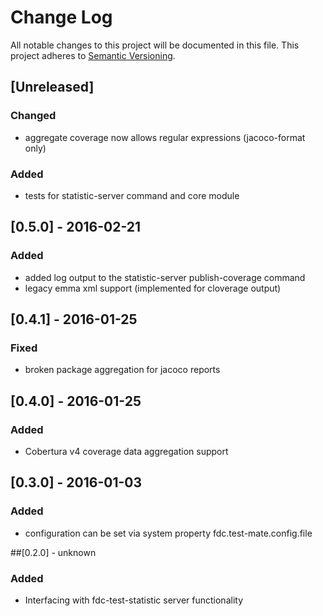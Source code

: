 # Change Log
All notable changes to this project will be documented in this file.
This project adheres to [Semantic Versioning](http://semver.org/).

## [Unreleased]
### Changed
- aggregate coverage now allows regular expressions (jacoco-format only)
### Added
- tests for statistic-server command and core module

## [0.5.0] - 2016-02-21
### Added
- added log output to the statistic-server publish-coverage command
- legacy emma xml support (implemented for cloverage output)

## [0.4.1] - 2016-01-25
### Fixed
- broken package aggregation for jacoco reports

## [0.4.0] - 2016-01-25
### Added
- Cobertura v4 coverage data aggregation support

## [0.3.0] - 2016-01-03
### Added
- configuration can be set via system property fdc.test-mate.config.file

##[0.2.0] - unknown
### Added
- Interfacing with fdc-test-statistic server functionality
